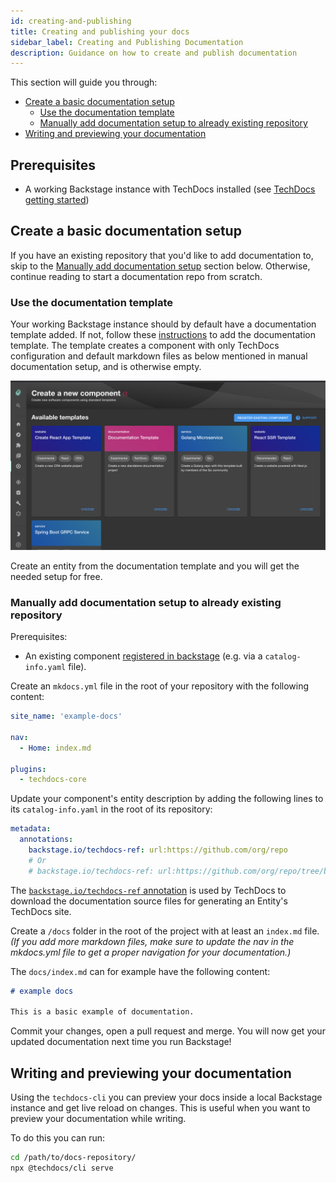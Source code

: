 ```yaml
---
id: creating-and-publishing
title: Creating and publishing your docs
sidebar_label: Creating and Publishing Documentation
description: Guidance on how to create and publish documentation
---
```


This section will guide you through:

- [Create a basic documentation setup](#create-a-basic-documentation-setup)
  - [Use the documentation template](#use-the-documentation-template)
  - [Manually add documentation setup to already existing repository](#manually-add-documentation-setup-to-already-existing-repository)
- [Writing and previewing your documentation](#writing-and-previewing-your-documentation)

## Prerequisites

- A working Backstage instance with TechDocs installed (see
  [TechDocs getting started](getting-started.md))

## Create a basic documentation setup

If you have an existing repository that you'd like to add documentation to, skip
to the
[Manually add documentation setup](#manually-add-documentation-setup-to-already-existing-repository)
section below. Otherwise, continue reading to start a documentation repo from
scratch.

### Use the documentation template

Your working Backstage instance should by default have a documentation template
added. If not, follow these
[instructions](../software-templates/installation.md#adding-templates) to add
the documentation template. The template creates a component with only TechDocs
configuration and default markdown files as below mentioned in manual
documentation setup, and is otherwise empty.

![Documentation Template](../../assets/techdocs/documentation-template.png)

Create an entity from the documentation template and you will get the needed
setup for free.

### Manually add documentation setup to already existing repository

Prerequisites:

- An existing component
  [registered in backstage](../software-catalog/index.md#adding-components-to-the-catalog)
  (e.g. via a `catalog-info.yaml` file).

Create an `mkdocs.yml` file in the root of your repository with the following
content:

```yaml
site_name: 'example-docs'

nav:
  - Home: index.md

plugins:
  - techdocs-core
```

Update your component's entity description by adding the following lines to its
`catalog-info.yaml` in the root of its repository:

```yaml
metadata:
  annotations:
    backstage.io/techdocs-ref: url:https://github.com/org/repo
    # Or
    # backstage.io/techdocs-ref: url:https://github.com/org/repo/tree/branchName/subFolder
```

The
[`backstage.io/techdocs-ref` annotation](../software-catalog/well-known-annotations.md#backstageiotechdocs-ref)
is used by TechDocs to download the documentation source files for generating an
Entity's TechDocs site.

Create a `/docs` folder in the root of the project with at least an `index.md`
file. _(If you add more markdown files, make sure to update the nav in the
mkdocs.yml file to get a proper navigation for your documentation.)_

The `docs/index.md` can for example have the following content:

```md
# example docs

This is a basic example of documentation.
```

Commit your changes, open a pull request and merge. You will now get your
updated documentation next time you run Backstage!

## Writing and previewing your documentation

Using the `techdocs-cli` you can preview your docs inside a local Backstage
instance and get live reload on changes. This is useful when you want to preview
your documentation while writing.

To do this you can run:

```bash
cd /path/to/docs-repository/
npx @techdocs/cli serve
```
